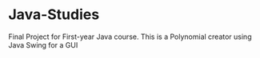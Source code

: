 # Java-Studies
Final Project for First-year Java course.
This is a Polynomial creator using Java Swing for a GUI
